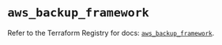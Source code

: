 # `aws_backup_framework`

Refer to the Terraform Registry for docs: [`aws_backup_framework`](https://registry.terraform.io/providers/hashicorp/aws/4.54.0/docs/resources/backup_framework).
